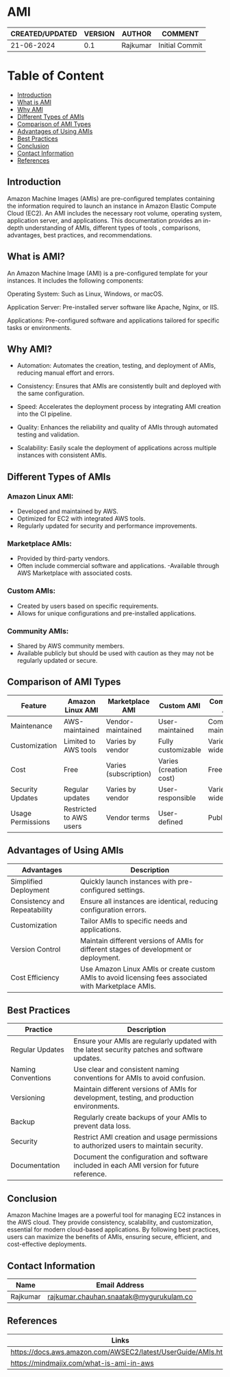 #  AMI 

|CREATED/UPDATED |VERSION|AUTHOR|COMMENT|
|--------|-----------|-------|---------|
|21-06-2024|0.1|Rajkumar|Initial Commit|

# Table of Content 
- [Introduction](#Introduction)
- [What is AMI](#What-is-AMI)
- [Why AMI](#Why-AMI)
- [Different Types of AMIs](#Different-Types-of-AMIs)
- [Comparison of AMI Types](#Comparison-of-AMI-Types)
- [ Advantages of Using AMIs](#Advantages-of-Using-AMIs)
- [ Best Practices](#Best-Practices)
-  [Conclusion](#Conclusion)
-  [ Contact Information ](#Contact-Information )
-  [References](#References )

## Introduction 
Amazon Machine Images (AMIs) are pre-configured templates containing the information required to launch an instance in Amazon Elastic Compute Cloud (EC2). An AMI includes the necessary root volume, operating system, application server, and applications. This documentation provides an in-depth understanding of AMIs, different types of tools , comparisons, advantages, best practices, and recommendations.
## What is AMI? 
An Amazon Machine Image (AMI) is a pre-configured template for your instances. It includes the following components:

Operating System: Such as Linux, Windows, or macOS.

Application Server: Pre-installed server software like Apache, Nginx, or IIS.

Applications: Pre-configured software and applications tailored for specific tasks or environments.



## Why AMI?
* Automation: Automates the creation, testing, and deployment of AMIs, reducing manual effort and errors.

* Consistency: Ensures that AMIs are consistently built and deployed with the same configuration.

* Speed: Accelerates the deployment process by integrating AMI creation into the CI pipeline.

* Quality: Enhances the reliability and quality of AMIs through automated testing and validation.

* Scalability: Easily scale the deployment of applications across multiple instances with consistent AMIs.

## Different Types of AMIs
### Amazon Linux AMI:

- Developed and maintained by AWS.
- Optimized for EC2 with integrated AWS tools.
- Regularly updated for security and performance improvements.

### Marketplace AMIs:

- Provided by third-party vendors.
- Often include commercial software and applications.
-Available through AWS Marketplace with associated costs.

### Custom AMIs:

- Created by users based on specific requirements.
- Allows for unique configurations and pre-installed applications.

### Community AMIs:

- Shared by AWS community members.
- Available publicly but should be used with caution as they may not be regularly updated or secure.

## Comparison of AMI Types
|Feature	|Amazon Linux AMI	|Marketplace AMI|	Custom AMI|	Community AMI|
|-------|----------|---------|-----------|---------|
|Maintenance|	AWS-maintained	|Vendor-maintained|	User-maintained	|Community-maintained|
|Customization	|Limited to AWS tools	|Varies by vendor	|Fully customizable|	Varies widely|
|Cost|	Free	|Varies (subscription)|	Varies (creation cost)|	Free|
|Security Updates	|Regular updates	|Varies by vendor	|User-responsible	|Varies widely|
|Usage Permissions|	Restricted to AWS users	|Vendor terms|	User-defined|	Public|

## Advantages of Using AMIs
|Advantages|Description|
|-----------|-----------|
|Simplified Deployment| Quickly launch instances with pre-configured settings.|
|Consistency and Repeatability| Ensure all instances are identical, reducing configuration errors.|
|Customization| Tailor AMIs to specific needs and applications.|
|Version Control| Maintain different versions of AMIs for different stages of development or deployment.|
|Cost Efficiency| Use Amazon Linux AMIs or create custom AMIs to avoid licensing fees associated with Marketplace AMIs.

## Best Practices
|Practice|Description|
|-------|-----------|
|Regular Updates|Ensure your AMIs are regularly updated with the latest security patches and software updates.|
|Naming Conventions|Use clear and consistent naming conventions for AMIs to avoid confusion.|
|Versioning|Maintain different versions of AMIs for development, testing, and production environments.|
|Backup| Regularly create backups of your AMIs to prevent data loss.|
|Security| Restrict AMI creation and usage permissions to authorized users to maintain security.|
|Documentation|Document the configuration and software included in each AMI version for future reference.|

## Conclusion
Amazon Machine Images are a powerful tool for managing EC2 instances in the AWS cloud. They provide consistency, scalability, and customization, essential for modern cloud-based applications. By following best practices, users can maximize the benefits of AMIs, ensuring secure, efficient, and cost-effective deployments.

## Contact Information 
|Name|Email Address|
|:---:|:---:|
|Rajkumar|rajkumar.chauhan.snaatak@mygurukulam.co|

## References 
| Links |
|--------|
|https://docs.aws.amazon.com/AWSEC2/latest/UserGuide/AMIs.html|
|https://mindmajix.com/what-is-ami-in-aws|
  
